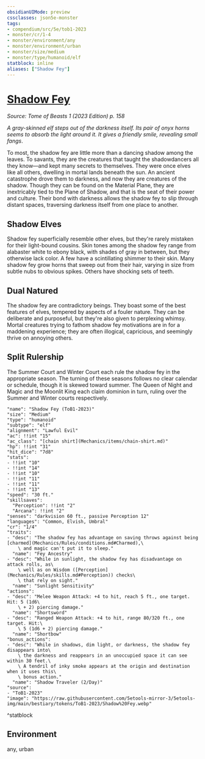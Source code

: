 ```yaml
---
obsidianUIMode: preview
cssclasses: json5e-monster
tags:
- compendium/src/5e/tob1-2023
- monster/cr/1-4
- monster/environment/any
- monster/environment/urban
- monster/size/medium
- monster/type/humanoid/elf
statblock: inline
aliases: ["Shadow Fey"]
---
```

# [Shadow Fey](Mechanics\bestiary\humanoid/shadow-fey-tob1-2023.md)
*Source: Tome of Beasts 1 (2023 Edition) p. 158*  

*A gray-skinned elf steps out of the darkness itself. Its pair of onyx horns seems to absorb the light around it. It gives a friendly smile, revealing small fangs*.

To most, the shadow fey are little more than a dancing shadow among the leaves. To savants, they are the creatures that taught the shadowdancers all they know—and kept many secrets to themselves. They were once elves like all others, dwelling in mortal lands beneath the sun. An ancient catastrophe drove them to darkness, and now they are creatures of the shadow. Though they can be found on the Material Plane, they are inextricably tied to the Plane of Shadow, and that is the seat of their power and culture. Their bond with darkness allows the shadow fey to slip through distant spaces, traversing darkness itself from one place to another.

## Shadow Elves

Shadow fey superficially resemble other elves, but they're rarely mistaken for their light-bound cousins. Skin tones among the shadow fey range from alabaster white to ebony black, with shades of gray in between, but they otherwise lack color. A few have a scintillating shimmer to their skin. Many shadow fey grow horns that sweep out from their hair, varying in size from subtle nubs to obvious spikes. Others have shocking sets of teeth.

## Dual Natured

The shadow fey are contradictory beings. They boast some of the best features of elves, tempered by aspects of a fouler nature. They can be deliberate and purposeful, but they're also given to perplexing whimsy. Mortal creatures trying to fathom shadow fey motivations are in for a maddening experience; they are often illogical, capricious, and seemingly thrive on annoying others.

## Split Rulership

The Summer Court and Winter Court each rule the shadow fey in the appropriate season. The turning of these seasons follows no clear calendar or schedule, though it is skewed toward summer. The Queen of Night and Magic and the Moonlit King each claim dominion in turn, ruling over the Summer and Winter courts respectively.

```statblock
"name": "Shadow Fey (ToB1-2023)"
"size": "Medium"
"type": "humanoid"
"subtype": "elf"
"alignment": "Lawful Evil"
"ac": !!int "15"
"ac_class": "[chain shirt](Mechanics/items/chain-shirt.md)"
"hp": !!int "31"
"hit_dice": "7d8"
"stats":
- !!int "10"
- !!int "14"
- !!int "10"
- !!int "11"
- !!int "11"
- !!int "13"
"speed": "30 ft."
"skillsaves":
  "Perception": !!int "2"
  "Arcana": !!int "2"
"senses": "darkvision 60 ft., passive Perception 12"
"languages": "Common, Elvish, Umbral"
"cr": "1/4"
"traits":
- "desc": "The shadow fey has advantage on saving throws against being [charmed](Mechanics/Rules/conditions.md#Charmed),\
    \ and magic can't put it to sleep."
  "name": "Fey Ancestry"
- "desc": "While in sunlight, the shadow fey has disadvantage on attack rolls, as\
    \ well as on Wisdom ([Perception](Mechanics/Rules/skills.md#Perception)) checks\
    \ that rely on sight."
  "name": "Sunlight Sensitivity"
"actions":
- "desc": "Melee Weapon Attack: +4 to hit, reach 5 ft., one target. Hit: 5 (1d6\
    \ + 2) piercing damage."
  "name": "Shortsword"
- "desc": "Ranged Weapon Attack: +4 to hit, range 80/320 ft., one target. Hit:\
    \ 5 (1d6 + 2) piercing damage."
  "name": "Shortbow"
"bonus_actions":
- "desc": "While in shadows, dim light, or darkness, the shadow fey disappears into\
    \ the darkness and reappears in an unoccupied space it can see within 30 feet.\
    \ A tendril of inky smoke appears at the origin and destination when it uses this\
    \ bonus action."
  "name": "Shadow Traveler (2/Day)"
"source":
- "ToB1-2023"
"image": "https://raw.githubusercontent.com/5etools-mirror-3/5etools-img/main/bestiary/tokens/ToB1-2023/Shadow%20Fey.webp"
```
^statblock

## Environment

any, urban